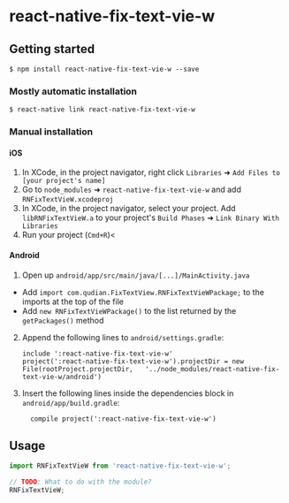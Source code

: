 
# react-native-fix-text-vie-w

## Getting started

`$ npm install react-native-fix-text-vie-w --save`

### Mostly automatic installation

`$ react-native link react-native-fix-text-vie-w`

### Manual installation


#### iOS

1. In XCode, in the project navigator, right click `Libraries` ➜ `Add Files to [your project's name]`
2. Go to `node_modules` ➜ `react-native-fix-text-vie-w` and add `RNFixTextVieW.xcodeproj`
3. In XCode, in the project navigator, select your project. Add `libRNFixTextVieW.a` to your project's `Build Phases` ➜ `Link Binary With Libraries`
4. Run your project (`Cmd+R`)<

#### Android

1. Open up `android/app/src/main/java/[...]/MainActivity.java`
  - Add `import com.qudian.FixTextView.RNFixTextVieWPackage;` to the imports at the top of the file
  - Add `new RNFixTextVieWPackage()` to the list returned by the `getPackages()` method
2. Append the following lines to `android/settings.gradle`:
  	```
  	include ':react-native-fix-text-vie-w'
  	project(':react-native-fix-text-vie-w').projectDir = new File(rootProject.projectDir, 	'../node_modules/react-native-fix-text-vie-w/android')
  	```
3. Insert the following lines inside the dependencies block in `android/app/build.gradle`:
  	```
      compile project(':react-native-fix-text-vie-w')
  	```


## Usage
```javascript
import RNFixTextVieW from 'react-native-fix-text-vie-w';

// TODO: What to do with the module?
RNFixTextVieW;
```
  